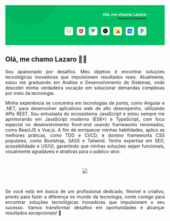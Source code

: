 <img src="https://github.com/mirndlazaro/mirndlazaro/blob/main/capa%20linkedin.png">

## Olá, me chamo Lazaro 👋🏾

<p align="justify">
  Sou apaixonado por desafios. Meu objetivo é encontrar soluções tecnológicas inovadoras que impulsionem resultados reais. Atualmente, estou me graduando em Análise e Desenvolvimento de Sistemas, onde descobri minha verdadeira vocação em solucionar demandas complexas por meio da tecnologia.
</p>
<!-- <p align="center">
  <img src="https://github-readme-stats.vercel.app/api?username=mirndlazaro&count_private=true&show_icons=true&theme=tokyonight&locale=pt-br">
</p> -->
<p align="justify">
  Minha experiência se concentra em tecnologias de ponta, como Angular e .NET, para desenvolver aplicativos web de alto desempenho, utilizando APIs REST. Sou entusiasta do ecossistema JavaScript e estou sempre me aprimorando em JavaScript moderno (ES6+) e TypeScript, com foco especial no desenvolvimento front-end usando frameworks renomados, como ReactJS e Vue.js. A fim de enriquecer minhas habilidades, aplico as melhores práticas, como TDD e CI/CD, e domino frameworks CSS populares, como Bootstrap, SASS e Tailwind. Tenho expertise em SEO, acessibilidade e UX/UI, garantindo que minhas soluções sejam funcionais, visualmente agradáveis e atrativas para o público-alvo.
</p>
</br>
<p align="center">
  <img src="https://github-readme-stats.vercel.app/api/top-langs/?username=mirndlazaro&layout=compact&hide=c#">
</p>
</br>
<p align="justify">
  Se você está em busca de um profissional dedicado, flexível e criativo, pronto para fazer a diferença no mundo da tecnologia, conte comigo para encontrar soluções tecnológicas inovadoras que impulsionem o seu sucesso. Vamos transformar desafios em oportunidades e alcançar resultados excepcionais! 🚀
</p>
